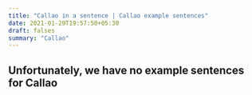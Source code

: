 ```yaml
---
title: "Callao in a sentence | Callao example sentences"
date: 2021-01-20T19:57:50+05:30
draft: falses
summary: "Callao"
---
```

## Unfortunately, we have no example sentences for Callao                 

